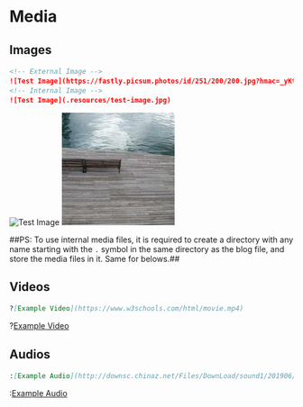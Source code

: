 # Media

## Images

```markdown
<!-- External Image -->
![Test Image](https://fastly.picsum.photos/id/251/200/200.jpg?hmac=_yKttpPQLBisFkKPMRolKUyfZ89QQpENncPdrg8a1J0)
<!-- Internal Image -->
![Test Image](.resources/test-image.jpg)
```
![Test Image](https://fastly.picsum.photos/id/251/200/200.jpg?hmac=_yKttpPQLBisFkKPMRolKUyfZ89QQpENncPdrg8a1J0)
![Test Image](.resources/test-image.jpg)

##PS: To use internal media files, it is required to create a directory with any name starting with the ``.`` symbol in the same directory as the blog file, and store the media files in it. Same for belows.##

## Videos

```markdown
?[Example Video](https://www.w3schools.com/html/movie.mp4)
```
?[Example Video](https://www.w3schools.com/html/movie.mp4)

## Audios

```markdown
:[Example Audio](http://downsc.chinaz.net/Files/DownLoad/sound1/201906/11582.mp3)
```
:[Example Audio](http://downsc.chinaz.net/Files/DownLoad/sound1/201906/11582.mp3)



